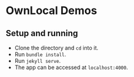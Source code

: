 # OwnLocal Demos

## Setup and running

* Clone the directory and `cd` into it.
* Run `bundle install`.
* Run `jekyll serve`.
* The app can be accessed at `localhost:4000`.
